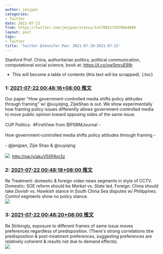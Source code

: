 ```yaml
---
author: jenjpan
categories:
- Twitter
date: 2021-07-22
from: https://twitter.com/jenjpan/status/1417889172870864898
layout: post
tags:
- Twitter
title: 'Twitter @Jennifer Pan: 2021-07-19~2021-07-25'
---
```


Stanford Prof. China, authoritarian politics, political communication, computational social science, book at: https://t.co/xwSmruE99r 

* This will become a table of contents (this text will be scrapped).
{:toc}

### 1: [2021-07-22 00:48:16+08:00 推文](https://twitter.com/jenjpan/status/1417889172870864898)

Our paper "How government-controlled media shifts policy attitudes through framing" w/ @xuyiqing, ZijieShao is out. We show experimentally how framing policy issues differently allows government-controlled media to move public opinion toward opposing sides of the same issue.<br><br>CUP Politics: #FirstView from @PSRMJournal -<br><br>How government-controlled media shifts policy attitudes through framing - <br><br>- @jenjpan, Zijie Shao &amp; @xuyiqing<br><br><img style="" src="https://pbs.twimg.com/media/E6z50j8WUAIQuh7?format=jpg&amp;name=orig" referrerpolicy="no-referrer"> <a href="http://ow.ly/akuV50FAm3z" target="_blank" rel="noopener noreferrer">http://ow.ly/akuV50FAm3z</a>

### 2: [2021-07-22 00:48:18+08:00 推文](https://twitter.com/jenjpan/status/1417889179401441284)

Re Treatment: domestic & foreign video news segments in style of CCTV. Domestic: SOE reform should be *Market* vs. *State* led. Foreign: China should take *Dovish* vs. *Hawkish* stance in South China Sea disputes w/ Philippines. *Control* segments show no policy stance.<br><img style src="https://pbs.twimg.com/media/E61ZF7LX0AAQlF8?format=png&name=orig" referrerpolicy="no-referrer">

### 3: [2021-07-22 00:48:20+08:00 推文](https://twitter.com/jenjpan/status/1417889187915866114)

Re Strikingly, exposure to different frames of same issue moves preferences regardless of predisposition. (There's strong correlations btw predisposition &amp;  post-treatment preferences, suggesting preferences are relatively coherent &amp; results not due to demand effects).<br><img style="" src="https://pbs.twimg.com/media/E61aa0QXoAI3eEF?format=jpg&amp;name=orig" referrerpolicy="no-referrer">

